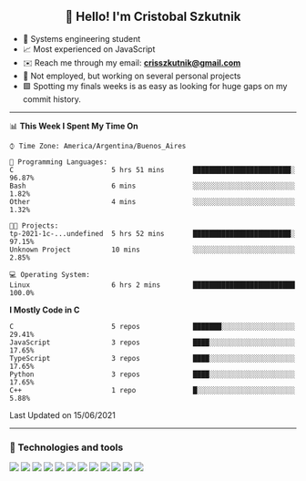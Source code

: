 <h2 align="center">👋 Hello! I'm Cristobal Szkutnik</h2>

- 📖  Systems engineering student
- 📈  Most experienced on JavaScript
- ✉️  Reach me through my email: **crisszkutnik@gmail.com**
- 🏢  Not employed, but working on several personal projects
- 🟩  Spotting my finals weeks is as easy as looking for huge gaps on my commit history.

-------

<!--START_SECTION:waka-->
📊 **This Week I Spent My Time On** 

```text
⌚︎ Time Zone: America/Argentina/Buenos_Aires

💬 Programming Languages: 
C                        5 hrs 51 mins       ████████████████████████░   96.87% 
Bash                     6 mins              ░░░░░░░░░░░░░░░░░░░░░░░░░   1.82% 
Other                    4 mins              ░░░░░░░░░░░░░░░░░░░░░░░░░   1.32%

🐱‍💻 Projects: 
tp-2021-1c-...undefined  5 hrs 52 mins       ████████████████████████░   97.15% 
Unknown Project          10 mins             ░░░░░░░░░░░░░░░░░░░░░░░░░   2.85%

💻 Operating System: 
Linux                    6 hrs 2 mins        █████████████████████████   100.0%

```

**I Mostly Code in C** 

```text
C                        5 repos             ███████░░░░░░░░░░░░░░░░░░   29.41% 
JavaScript               3 repos             ████░░░░░░░░░░░░░░░░░░░░░   17.65% 
TypeScript               3 repos             ████░░░░░░░░░░░░░░░░░░░░░   17.65% 
Python                   3 repos             ████░░░░░░░░░░░░░░░░░░░░░   17.65% 
C++                      1 repo              █░░░░░░░░░░░░░░░░░░░░░░░░   5.88%

```



 Last Updated on 15/06/2021
<!--END_SECTION:waka-->

-------

### 🔧 Technologies and tools
<div>
  <img src="https://img.shields.io/badge/node.js%20-%2343853D.svg?&style=for-the-badge&logo=node.js&logoColor=white"/>
  <img src="https://img.shields.io/badge/javascript%20-%23323330.svg?&style=for-the-badge&logo=javascript&logoColor=%23F7DF1E"/>
  <img src="https://img.shields.io/badge/typescript%20-%23007ACC.svg?&style=for-the-badge&logo=typescript&logoColor=white"/>
  <img src="https://img.shields.io/badge/html5%20-%23E34F26.svg?&style=for-the-badge&logo=html5&logoColor=white"/>
  <img src="https://img.shields.io/badge/css3%20-%231572B6.svg?&style=for-the-badge&logo=css3&logoColor=white"/>
  <img src="https://img.shields.io/badge/c%20-%2300599C.svg?&style=for-the-badge&logo=c&logoColor=white"/>
  <img src="https://img.shields.io/badge/react%20-%2320232a.svg?&style=for-the-badge&logo=react&logoColor=%2361DAFB"/>
  <img src="https://img.shields.io/badge/express.js%20-%23404d59.svg?&style=for-the-badge"/>
  <img src="https://img.shields.io/badge/bootstrap%20-%23563D7C.svg?&style=for-the-badge&logo=bootstrap&logoColor=white"/>
  <img src="https://img.shields.io/badge/git%20-%23F05033.svg?&style=for-the-badge&logo=git&logoColor=white"/>
  <img src="https://img.shields.io/badge/heroku%20-%23430098.svg?&style=for-the-badge&logo=heroku&logoColor=white"/>
  <img src ="https://img.shields.io/badge/MongoDB-%234ea94b.svg?&style=for-the-badge&logo=mongodb&logoColor=white"/>
 </div>
